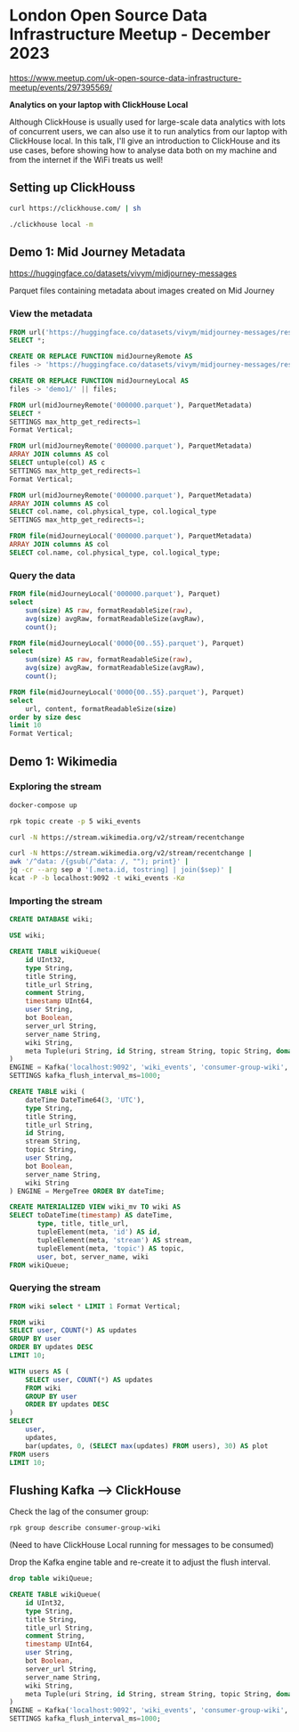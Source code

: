 # London Open Source Data Infrastructure Meetup - December 2023

https://www.meetup.com/uk-open-source-data-infrastructure-meetup/events/297395569/

**Analytics on your laptop with ClickHouse Local**

Although ClickHouse is usually used for large-scale data analytics with lots of concurrent users, we can also use it to run analytics from our laptop with ClickHouse local. In this talk, I'll give an introduction to ClickHouse and its use cases, before showing how to analyse data both on my machine and from the internet if the WiFi treats us well!

## Setting up ClickHouss

```bash
curl https://clickhouse.com/ | sh
```

```bash
./clickhouse local -m
```

## Demo 1: Mid Journey Metadata

https://huggingface.co/datasets/vivym/midjourney-messages

Parquet files containing metadata about images created on Mid Journey

### View the metadata

```sql
FROM url('https://huggingface.co/datasets/vivym/midjourney-messages/resolve/main/data/000000.parquet', ParquetMetadata)
SELECT *;
```

```sql
CREATE OR REPLACE FUNCTION midJourneyRemote AS 
files -> 'https://huggingface.co/datasets/vivym/midjourney-messages/resolve/main/data/' || files;
```

```sql
CREATE OR REPLACE FUNCTION midJourneyLocal AS 
files -> 'demo1/' || files;
```


```sql
FROM url(midJourneyRemote('000000.parquet'), ParquetMetadata)
SELECT *
SETTINGS max_http_get_redirects=1
Format Vertical;
```

```sql
FROM url(midJourneyRemote('000000.parquet'), ParquetMetadata)
ARRAY JOIN columns AS col
SELECT untuple(col) AS c
SETTINGS max_http_get_redirects=1
Format Vertical;
```

```sql
FROM url(midJourneyRemote('000000.parquet'), ParquetMetadata) 
ARRAY JOIN columns AS col
SELECT col.name, col.physical_type, col.logical_type
SETTINGS max_http_get_redirects=1;
```

```sql
FROM file(midJourneyLocal('000000.parquet'), ParquetMetadata) 
ARRAY JOIN columns AS col
SELECT col.name, col.physical_type, col.logical_type;
```


### Query the data

```sql
FROM file(midJourneyLocal('000000.parquet'), Parquet) 
select 
    sum(size) AS raw, formatReadableSize(raw), 
    avg(size) avgRaw, formatReadableSize(avgRaw), 
    count();
```

```sql
FROM file(midJourneyLocal('0000{00..55}.parquet'), Parquet) 
select 
    sum(size) AS raw, formatReadableSize(raw), 
    avg(size) avgRaw, formatReadableSize(avgRaw), 
    count();
```

```sql
FROM file(midJourneyLocal('0000{00..55}.parquet'), Parquet)
select
    url, content, formatReadableSize(size) 
order by size desc 
limit 10 
Format Vertical;
```

## Demo 1: Wikimedia 

### Exploring the stream

```bash
docker-compose up
```

```bash
rpk topic create -p 5 wiki_events
```

```bash
curl -N https://stream.wikimedia.org/v2/stream/recentchange 
```

```bash
curl -N https://stream.wikimedia.org/v2/stream/recentchange |
awk '/^data: /{gsub(/^data: /, ""); print}' |
jq -cr --arg sep ø '[.meta.id, tostring] | join($sep)' |
kcat -P -b localhost:9092 -t wiki_events -Kø
```

### Importing the stream

```sql
CREATE DATABASE wiki;
```

```sql
USE wiki;
```

```sql
CREATE TABLE wikiQueue(
    id UInt32,
    type String,
    title String,
    title_url String,
    comment String,
    timestamp UInt64,
    user String,
    bot Boolean,
    server_url String,
    server_name String,
    wiki String,
    meta Tuple(uri String, id String, stream String, topic String, domain String)
)
ENGINE = Kafka('localhost:9092', 'wiki_events', 'consumer-group-wiki', 'JSONEachRow')
SETTINGS kafka_flush_interval_ms=1000;
```

```sql
CREATE TABLE wiki (
    dateTime DateTime64(3, 'UTC'),
    type String,
    title String,
    title_url String,
    id String,
    stream String,
    topic String,
    user String,
    bot Boolean, 
    server_name String,
    wiki String
) ENGINE = MergeTree ORDER BY dateTime;
```

```sql
CREATE MATERIALIZED VIEW wiki_mv TO wiki AS 
SELECT toDateTime(timestamp) AS dateTime,
       type, title, title_url, 
       tupleElement(meta, 'id') AS id, 
       tupleElement(meta, 'stream') AS stream, 
       tupleElement(meta, 'topic') AS topic, 
       user, bot, server_name, wiki
FROM wikiQueue;
```

### Querying the stream

```sql
FROM wiki select * LIMIT 1 Format Vertical;
```

```sql
FROM wiki
SELECT user, COUNT(*) AS updates
GROUP BY user
ORDER BY updates DESC
LIMIT 10;
```

```sql
WITH users AS (
    SELECT user, COUNT(*) AS updates
    FROM wiki
    GROUP BY user
    ORDER BY updates DESC
)
SELECT
    user,
    updates,
    bar(updates, 0, (SELECT max(updates) FROM users), 30) AS plot
FROM users
LIMIT 10;
```

## Flushing Kafka --> ClickHouse

Check the lag of the consumer group:

```bash
rpk group describe consumer-group-wiki
```

(Need to have ClickHouse Local running for messages to be consumed)

Drop the Kafka engine table and re-create it to adjust the flush interval.

```sql
drop table wikiQueue;
```

```sql
CREATE TABLE wikiQueue(
    id UInt32,
    type String,
    title String,
    title_url String,
    comment String,
    timestamp UInt64,
    user String,
    bot Boolean,
    server_url String,
    server_name String,
    wiki String,
    meta Tuple(uri String, id String, stream String, topic String, domain String)
)
ENGINE = Kafka('localhost:9092', 'wiki_events', 'consumer-group-wiki', 'JSONEachRow')
SETTINGS kafka_flush_interval_ms=1000;
```